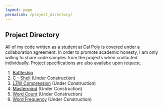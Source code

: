 ```yaml
---
layout: page
permalink: /project_directory/
---
```


**Project Directory**
---------------------

All of my code written as a student at Cal Poly is covered under a collaboration agreement. In order to promote academic honesty, I am only willing to share code samples from the projects when contacted individually. Project specifications are also availabe upon request.

1. [Battleship](https://jonscott20.github.io/battleship)
2. [C - Shell](https://jonscott20.github.io/cshell) (Under Construction)
3. [LZW Compression](https://jonscott20.github.io/lzwcompression) (Under Construction)
4. [Mastermind](https://jonscott20.github.io/mastermind) (Under Construction)
5. [Word Count](https://jonscott20.github.io/wordcount) (Under Construction)
6. [Word Frequency](https://jonscott20.github.io/wordfrequency) (Under Construction)
